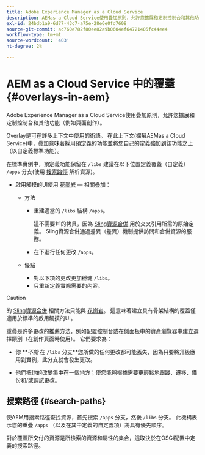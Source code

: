 ```yaml
---
title: Adobe Experience Manager as a Cloud Service
description: AEMas a Cloud Service使用疊加原則，允許您擴展和定制控制台和其他功能
exl-id: 24bdb1a9-6d77-43c7-a75e-28e6e0fd7608
source-git-commit: ac760e782f80ee82a9b0604ef64721405fc44ee4
workflow-type: tm+mt
source-wordcount: '403'
ht-degree: 2%

---
```


# AEM as a Cloud Service 中的覆蓋 {#overlays-in-aem}

Adobe Experience Manager as a Cloud Service使用疊加原則，允許您擴展和定制控制台和其他功能（例如頁面創作）。

Overlay是可在許多上下文中使用的術語。 在此上下文(擴展AEMas a Cloud Service)中，疊加意味著採用預定義的功能並將您自己的定義強加到該功能之上（以自定義標準功能）。

在標準實例中，預定義功能保留在 `/libs` 建議在以下位置定義覆蓋（自定義） `/apps` 分支(使用 [搜索路徑](#search-paths) 解析資源)。

* 啟用觸摸的UI使用 [花崗岩](https://helpx.adobe.com/experience-manager/6-5/sites/developing/using/reference-materials/granite-ui/api/index.html) — 相關疊加：

   * 方法

      * 重建適當的 `/libs` 結構 `/apps`。

         這不需要1:1的拷貝，因為 [Sling資源合併](/help/implementing/developing/introduction/sling-resource-merger.md) 用於交叉引用所需的原始定義。 Sling資源合併通過差異（差異）機制提供訪問和合併資源的服務。

      * 在下進行任何更改 `/apps`。
   * 優點

      * 對以下項的更改更加穩健 `/libs`。
      * 只重新定義實際需要的內容。


>[!CAUTION]
>
>的 [Sling資源合併](/help/implementing/developing/introduction/sling-resource-merger.md) 相關方法只能與 [花崗岩](https://www.adobe.io/experience-manager/reference-materials/6-5/granite-ui/api/jcr_root/libs/granite/ui/index.html)。 這意味著建立具有骨架結構的覆蓋僅適用於標準的啟用觸摸的UI。

重疊是許多更改的推薦方法，例如配置控制台或在側面板中的資產瀏覽器中建立選擇類別（在創作頁面時使用）。 它們要求為：

* 你 ***不能* 在 `/libs` 分支&#x200B;**您所做的任何更改都可能丟失，因為只要將升級應用到實例，此分支就會發生更改。

* 他們把你的改變集中在一個地方；使您能夠根據需要更輕鬆地跟蹤、遷移、備份和/或調試更改。

## 搜索路徑 {#search-paths}

使AEM用搜索路徑查找資源，首先搜索 `/apps` 分支，然後 `/libs` 分支。 此機構表示您的重疊 `/apps` （以及在其中定義的自定義項）將具有優先順序。

對於覆蓋所交付的資源是所檢索的資源和屬性的集合，這取決於在OSGi配置中定義的搜索路徑。
